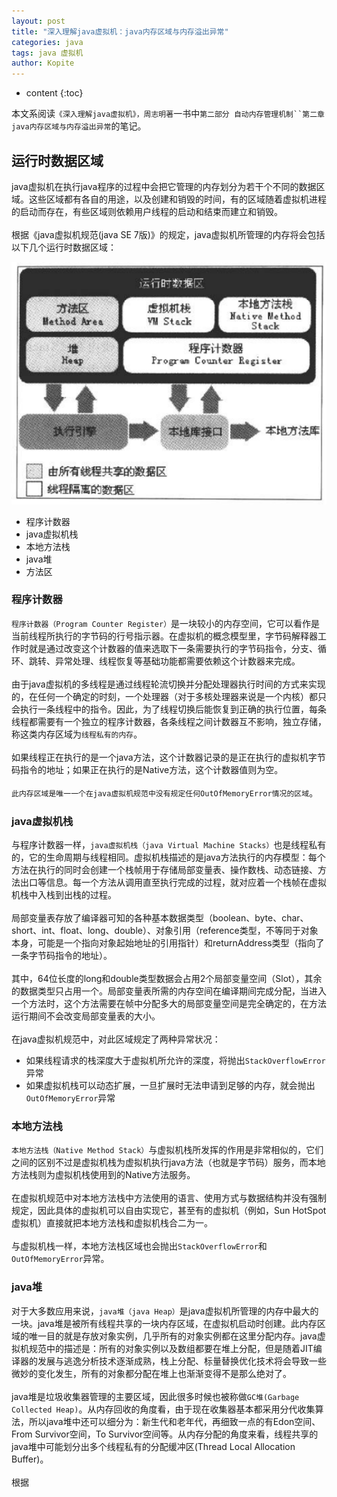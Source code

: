 ```yaml
---
layout: post
title: "深入理解java虚拟机：java内存区域与内存溢出异常"
categories: java
tags: java 虚拟机
author: Kopite
---
```


* content
{:toc}


本文系阅读`《深入理解java虚拟机》，周志明著`一书中`第二部分 自动内存管理机制``第二章 java内存区域与内存溢出异常`的笔记。



## 运行时数据区域

java虚拟机在执行java程序的过程中会把它管理的内存划分为若干个不同的数据区域。这些区域都有各自的用途，以及创建和销毁的时间，有的区域随着虚拟机进程的启动而存在，有些区域则依赖用户线程的启动和结束而建立和销毁。
<br>
<br>
根据《java虚拟机规范(java SE 7版)》的规定，java虚拟机所管理的内存将会包括以下几个运行时数据区域：

![](\image\2017\2017-07-15-java-vm-second-part-second-chapter-1.png)

* 程序计数器
* java虚拟机栈
* 本地方法栈
* java堆
* 方法区

### 程序计数器

`程序计数器（Program Counter Register）`是一块较小的内存空间，它可以看作是当前线程所执行的字节码的行号指示器。在虚拟机的概念模型里，字节码解释器工作时就是通过改变这个计数器的值来选取下一条需要执行的字节码指令，分支、循环、跳转、异常处理、线程恢复等基础功能都需要依赖这个计数器来完成。
<br>
<br>
由于java虚拟机的多线程是通过线程轮流切换并分配处理器执行时间的方式来实现的，在任何一个确定的时刻，一个处理器（对于多核处理器来说是一个内核）都只会执行一条线程中的指令。因此，为了线程切换后能恢复到正确的执行位置，每条线程都需要有一个独立的程序计数器，各条线程之间计数器互不影响，独立存储，称这类内存区域为`线程私有的内存`。
<br>
<br>
如果线程正在执行的是一个java方法，这个计数器记录的是正在执行的虚拟机字节码指令的地址；如果正在执行的是Native方法，这个计数器值则为空。
<br>
<br>
`此内存区域是唯一一个在java虚拟机规范中没有规定任何OutOfMemoryError情况的区域`。

### java虚拟机栈

与程序计数器一样，`java虚拟机栈（java Virtual Machine Stacks）`也是线程私有的，它的生命周期与线程相同。虚拟机栈描述的是java方法执行的内存模型：每个方法在执行的同时会创建一个栈帧用于存储局部变量表、操作数栈、动态链接、方法出口等信息。每一个方法从调用直至执行完成的过程，就对应着一个栈帧在虚拟机栈中入栈到出栈的过程。
<br>
<br>
局部变量表存放了编译器可知的各种基本数据类型（boolean、byte、char、short、int、float、long、double）、对象引用（reference类型，不等同于对象本身，可能是一个指向对象起始地址的引用指针）和returnAddress类型（指向了一条字节码指令的地址）。
<br>
<br>
其中，64位长度的long和double类型数据会占用2个局部变量空间（Slot），其余的数据类型只占用一个。局部变量表所需的内存空间在编译期间完成分配，当进入一个方法时，这个方法需要在帧中分配多大的局部变量空间是完全确定的，在方法运行期间不会改变局部变量表的大小。
<br>
<br>
在java虚拟机规范中，对此区域规定了两种异常状况：
* 如果线程请求的栈深度大于虚拟机所允许的深度，将抛出`StackOverflowError`异常
* 如果虚拟机栈可以动态扩展，一旦扩展时无法申请到足够的内存，就会抛出`OutOfMemoryError`异常

### 本地方法栈

`本地方法栈（Native Method Stack）`与虚拟机栈所发挥的作用是非常相似的，它们之间的区别不过是虚拟机栈为虚拟机执行java方法（也就是字节码）服务，而本地方法栈则为虚拟机栈使用到的Native方法服务。
<br>
<br>
在虚拟机规范中对本地方法栈中方法使用的语言、使用方式与数据结构并没有强制规定，因此具体的虚拟机可以自由实现它，甚至有的虚拟机（例如，Sun HotSpot虚拟机）直接就把本地方法栈和虚拟机栈合二为一。
<br>
<br>
与虚拟机栈一样，本地方法栈区域也会抛出`StackOverflowError`和`OutOfMemoryError`异常。

### java堆

对于大多数应用来说，`java堆（java Heap）`是java虚拟机所管理的内存中最大的一块。java堆是被所有线程共享的一块内存区域，在虚拟机启动时创建。此内存区域的唯一目的就是存放对象实例，几乎所有的对象实例都在这里分配内存。java虚拟机规范中的描述是：所有的对象实例以及数组都要在堆上分配，但是随着JIT编译器的发展与逃逸分析技术逐渐成熟，栈上分配、标量替换优化技术将会导致一些微妙的变化发生，所有的对象都分配在堆上也渐渐变得不是那么绝对了。
<br>
<br>
java堆是垃圾收集器管理的主要区域，因此很多时候也被称做`GC堆(Garbage Collected Heap)`。从内存回收的角度看，由于现在收集器基本都采用分代收集算法，所以java堆中还可以细分为：新生代和老年代，再细致一点的有Edon空间、From Survivor空间，To Survivor空间等。从内存分配的角度来看，线程共享的java堆中可能划分出多个线程私有的分配缓冲区(Thread Local Allocation Buffer)。
<br>
<br>
根据